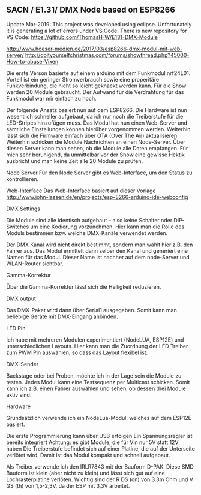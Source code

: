 ## SACN / E1.31/ DMX Node based on ESP8266  ##

Update Mar-2019:
This project was developed using eclipse. Unfortunately it is generating a lot of errors under VS Code.
There is new repository for VS Code: https://github.com/ThomasH-W/E131-DMX-Module

http://www.hoeser-medien.de/2017/03/esp8266-dmx-modul-mit-web-server/
http://doityourselfchristmas.com/forums/showthread.php?45000-How-to-abuse-Vixen 

Die erste Verson basierte auf einem arduino mit dem Funkmodul nrf24L01.
Vorteil ist ein geringer Stromverbrauch sowie eine properitäre Funkverbindung, die nicht so leicht geknackt werden kann.
Für die Show werden 20 Module gebraucht. Der Aufwand für die Verdrahtung für das Funkmodul war mir einfach zu hoch.

Der folgende Ansatz basiert nun auf dem ESP8266. Die Hardware ist nun wesentlich schneller aufgebaut, da ich nur noch die Treiberstufe für die LED-Stripes hinzufügen muss. Das Modul hat nun einen Web-Server und sämtliche Einstellungen können hierüber vorgenommen werden. Weiterhin lässt sich die Firmware einfach über OTA (Over The Air) aktualisieren. Weiterhin schicken die Module Nachrichten an einen Node-Server. Über diesen Server kann man sehen, ob die Module alle Daten empfangen. Für mich sehr beruhigend, da unmittelbar vor der Show eine gewisse Hektik ausbricht und man keine Zeit alle 20 Module zu prüfen.



Node Server
Für den Node Server gibt es Web-Interface, um den Status zu kontrollieren.



Web-Interface
Das Web-Interface basiert auf dieser Vorlage http://www.john-lassen.de/en/projects/esp-8266-arduino-ide-webconfig



DMX Settings

Die Module sind alle identisch aufgebaut – also keine Schalter oder DIP-Switches um eine Kodierung vorzunehmen.
Hier kann man die Rolle des Moduls bestimmen bzw. welche DMX-Kanäle verwendet werden.



Der DMX Kanal wird nicht direkt bestimmt, sondern man wählt hier z.B. den Fahrer aus.
Das Modul ermittelt dann selber den Kanal und generiert eine Namen für das Modul.
Dieser Name ist nachher auf dem node-Server und WLAN-Router sichtbar.



Gamma-Korrektur

Über die Gamma-Korrektur lässt sich die Helligkeit reduzieren.

DMX output

Das DMX-Paket wird dann über  Serial1 ausgegeben. Somit kann man beliebige Geräte mit DMX-Eingang anbinden.

LED Pin

Ich habe mit mehreren Modulen experimentiert (NodeLUA, ESP12E) und unterschiedlichen Layouts.
Hier kann man die Zuordnung der LED Treiber zum PWM Pin auswählen, so dass das Layout flexibel ist.



DMX-Sender

Backstage oder bei Proben, möchte ich in der Lage sein die Module zu testen.
Jedes Modul kann eine Testsequenz per Multicast schicken.
Somit kann ich z.B. einen Fahrer auswählen und sehen, ob dessen drei Module aktiv sind.



 

Hardware

Grundsätzlich verwende ich ein NodeLua-Modul, welches auf dem ESP12E basiert.

Die erste Programmierung kann über USB erfolgen
Ein Spannungsregler ist bereits integriert
Achtung: es gibt Module, die für Vin nur 5V statt 12V haben
Die Treiberstufe befindet sich auf einer Platine, die auf der Unterseite verlötet wird.
Damit ist das Modul kompakt und schnell aufgebaut.

Als Treiber verwende ich den IRLR7843 mit der Bauform D-PAK. Diese SMD Bauform ist klein (aber nicht zu klein) und lässt sich gut auf eine Lochrasterplatine verlöten.
Wichtig sind der R DS (on) von 3.3m Ohm und V GS (th) von 1,5-2,3V, da der ESP mit 3,3V arbeitet.

 


